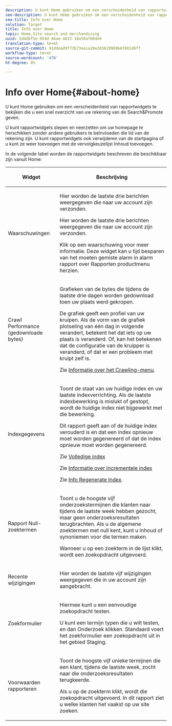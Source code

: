 ```yaml
---
description: U kunt Home gebruiken om een verscheidenheid van rapportwidgets te bekijken die u een snel overzicht van uw Onderzoek&amp geven;amp;Promote rekening.
seo-description: U kunt Home gebruiken om een verscheidenheid van rapportwidgets te bekijken die u een snel overzicht van uw Onderzoek&amp geven;amp;Promote rekening.
seo-title: Info over Home
solution: Target
title: Info over Home
topic: Home,Site search and merchandising
uuid: 5d4dbf5e-954d-46ae-a822-18a58af60de6
translation-type: tm+mt
source-git-commit: 91ddead9f73b73ea1a20e26582998966f801d6ff
workflow-type: tm+mt
source-wordcount: '470'
ht-degree: 0%

---
```



# Info over Home{#about-home}

U kunt Home gebruiken om een verscheidenheid van rapportwidgets te bekijken die u een snel overzicht van uw rekening van de Search&amp;Promote geven.

U kunt rapportwidgets slepen en neerzetten om uw homepage te herschikken zonder andere gebruikers te beïnvloeden die lid van de rekening zijn. U kunt rapportwidgets ook verwijderen van de startpagina of u kunt ze weer toevoegen met de vervolgkeuzelijst Inhoud toevoegen.

In de volgende tabel worden de rapportwidgets beschreven die beschikbaar zijn vanuit Home:

<table> 
 <thead> 
  <tr> 
   <th colname="col1" class="entry"> <p>Widget </p> </th> 
   <th colname="col2" class="entry"> <p>Beschrijving </p> </th> 
  </tr>
 </thead>
 <tbody> 
  <tr> 
   <td colname="col1"> <p><span class="uicontrol">Waarschuwingen</span> </p> </td> 
   <td colname="col2"> <p> Hier worden de laatste drie berichten weergegeven die naar uw account zijn verzonden. </p> <p>Hier worden de laatste drie berichten weergegeven die naar uw account zijn verzonden. </p> <p>Klik op een waarschuwing voor meer informatie. Deze widget kan u tijd besparen van het moeten gemiste alarm in <span class="uicontrol"> alarm </span> rapport over <span class="uicontrol"> Rapporten</span> productmenu herzien. </p> </td> 
  </tr> 
  <tr> 
   <td colname="col1"> <p><span class="uicontrol">Crawl Performance (gedownloade bytes)</span> </p> </td> 
   <td colname="col2"> <p>Grafieken van de bytes die tijdens de laatste drie dagen worden gedownload toen uw plaats werd gekropen. </p> <p>De grafiek geeft een profiel van uw kruipen. Als de vorm van de grafiek plotseling van één dag in volgende verandert, betekent het dat iets op uw plaats is veranderd. Of, kan het betekenen dat de configuratie van de kruipper is veranderd, of dat er een probleem met kruipt zelf is. </p> <p>Zie <a href="c-about-settings-menu/c-about-crawling-menu.md#concept_59307680C6724E93952ADE5044983AF6" format="dita" scope="local"> Informatie over het Crawling-menu</a>. </p> </td> 
  </tr> 
  <tr> 
   <td colname="col1"> <p><span class="uicontrol">Indexgegevens</span> </p> </td> 
   <td colname="col2"> <p>Toont de staat van uw huidige index en uw laatste indexverrichting. Als de laatste indexbewerking is mislukt of gestopt, wordt de huidige index niet bijgewerkt met die bewerking. </p> <p>Dit rapport geeft aan of de huidige index verouderd is en dat een index opnieuw moet worden gegenereerd of dat de index opnieuw moet worden gegenereerd. </p> <p>Zie <a href="c-about-index-menu/c-about-full-index.md#concept_C69BD21863FD4856B49326F35DB570D3" format="dita" scope="local"> Volledige index</a> </p> <p>Zie <a href="c-about-index-menu/c-about-incremental-index.md#concept_A7770F0552D14C47B3DDB65DB78FFFEE" format="dita" scope="local"> Informatie over incrementele index</a> </p> <p>Zie <a href="c-about-index-menu/c-about-regenerate-index.md#concept_6CBE6B8D18EF47D293091CBA542245FA" format="dita" scope="local"> Info Regenerate Index</a>. </p> </td> 
  </tr> 
  <tr> 
   <td colname="col1"> <p><span class="uicontrol">Rapport Null-zoektermen</span> </p> </td> 
   <td colname="col2"> <p> Toont u de hoogste vijf onderzoekstermijnen die klanten naar tijdens de laatste week hebben gezocht, maar geen onderzoeksresultaten terugbrachten. Als u de algemene zoektermen met null kent, kunt u inhoud of synoniemen voor die termen maken. </p> <p>Wanneer u op een zoekterm in de lijst klikt, wordt een zoekopdracht uitgevoerd. </p> </td> 
  </tr> 
  <tr> 
   <td colname="col1"> <p><span class="uicontrol">Recente wijzigingen</span> </p> </td> 
   <td colname="col2"> <p> Hier worden de laatste vijf wijzigingen weergegeven die in uw account zijn aangebracht. </p> </td> 
  </tr> 
  <tr> 
   <td colname="col1"> <p><span class="uicontrol">Zoekformulier</span> </p> </td> 
   <td colname="col2"> <p>Hiermee kunt u een eenvoudige zoekopdracht testen. </p> <p> U kunt een termijn typen die u wilt testen, en dan <span class="uicontrol"> Onderzoek </span> klikken. Standaard voert het zoekformulier een zoekopdracht uit in het gebied Staging. </p> </td> 
  </tr> 
  <tr> 
   <td colname="col1"> <p><span class="uicontrol">Voorwaarden rapporteren</span> </p> </td> 
   <td colname="col2"> <p>Toont de hoogste vijf unieke termijnen die een klant, tijdens de laatste week, zocht naar die onderzoeksresultaten terugkeerde. </p> <p> Als u op de zoekterm klikt, wordt die zoekopdracht uitgevoerd. In dit rapport ziet u welke klanten het vaakst op uw site zoeken. </p> </td> 
  </tr> 
 </tbody> 
</table>

